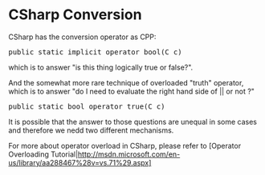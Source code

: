 # CSharp Conversion

CSharp has the conversion operator as CPP:

<pre>
public static implicit operator bool(C c)
</pre>

which is to answer "is this thing logically true or false?". 

And the somewhat more rare technique of overloaded "truth" operator, which is to answer "do I need
to evaluate the right hand side of || or not ?"

<pre>
public static bool operator true(C c) 
</pre>

It is possible that the answer to those questions are unequal in some cases
and therefore we nedd two different mechanisms.

For more about operator overload in CSharp, please refer to [Operator
Overloading Tutorial|http://msdn.microsoft.com/en-us/library/aa288467%28v=vs.71%29.aspx]
